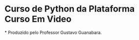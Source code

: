 <h1>Curso de Python da Plataforma Curso Em Video</h1>
 * Produzido pelo Professor <a herf="https://about.me/guanabara" target="_blank">Gustavo Guanabara</a>. 
